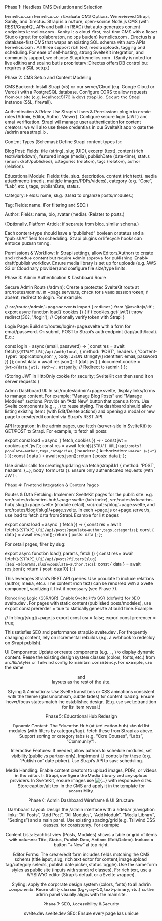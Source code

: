 Phase 1: Headless CMS Evaluation and Selection

kernelics.com
kernelics.com
 Evaluate CMS Options: We reviewed Strapi, Sanity, and Directus. Strapi is a mature, open-source Node.js CMS (with REST/GraphQL APIs and built-in RBAC) that auto-generates content endpoints
kernelics.com
. Sanity is a cloud-first, real-time CMS with a React Studio (great for collaboration, no ops burden)
kernelics.com
. Directus is a database-first CMS that wraps an existing SQL schema with auto APIs
kernelics.com
. All three support rich text, media uploads, tagging and scheduling. For ease of self-hosting, strong SvelteKit integration, and community support, we choose Strapi
kernelics.com
. (Sanity is noted for live editing and scaling but is proprietary; Directus offers DB control but requires a SQL setup.)

Phase 2: CMS Setup and Content Modeling

CMS Backend: Install Strapi (v5) on our server/Cloud (e.g. Google Cloud or Vercel) with a PostgreSQL database. Configure CORS to allow requests from our site (e.g. localhost:5173 in dev)
strapi.io
. Secure the Strapi instance (SSL, firewall).

Authentication & Roles: Use Strapi’s Users & Permissions plugin to create roles (Admin, Editor, Author, Viewer). Configure secure login (JWT) and email verification. Strapi will manage user authentication for content creators; we will also use these credentials in our SvelteKit app to gate the /admin area
strapi.io
.

Content Types (Schemas): Define Strapi content-types for:

Blog Post: Fields: title (string), slug (UID), excerpt (text), content (rich text/Markdown), featured image (media), publishDate (date-time), status (enum: draft/published), categories (relation), tags (relation), author (relation).

Educational Module: Fields: title, slug, description, content (rich text), media attachments (media, multiple images/PDFs/videos), category (e.g. “Core”, “Lab”, etc.), tags, publishDate, status.

Category: Fields: name, slug. (Used to organize posts/modules.)

Tag: Fields: name. (For filtering and SEO.)

Author: Fields: name, bio, avatar (media). (Relates to posts.)

(Optionally, Platform Article: if separate from blog, similar schema.)

Each content-type should have a “published” boolean or status and a “publishAt” field for scheduling. Strapi plugins or lifecycle hooks can enforce publish timing.

Permissions & Workflow: In Strapi settings, allow Editors/Authors to create and schedule content but require Admin approval for publishing. Enable draft/publish workflow. Ensure media library is set up for uploads (e.g. AWS S3 or Cloudinary provider) and configure file size/type limits.

Phase 3: Admin Authentication & Dashboard Route

Secure Admin Route (/admin): Create a protected SvelteKit route at src/routes/admin/. In +page.server.ts, check for a valid session token; if absent, redirect to /login. For example:

// src/routes/admin/+page.server.ts
import { redirect } from '@sveltejs/kit';
export async function load({ cookies }) {
  if (!cookies.get('jwt')) throw redirect(302, '/login');
  // Optionally verify token with Strapi
}


Login Page: Build src/routes/login/+page.svelte with a form for email/password. On submit, POST to Strapi’s auth endpoint (/api/auth/local). E.g.:

const login = async (email, password) => {
  const res = await fetch(`${STRAPI_URL}/api/auth/local`, {
    method: 'POST',
    headers: { 'Content-Type': 'application/json' },
    body: JSON.stringify({ identifier: email, password })
  });
  const data = await res.json();
  if (data.jwt) {
    document.cookie = `jwt=${data.jwt}; Path=/; HttpOnly`;
    // Redirect to /admin
  }
};


(Storing JWT in HttpOnly cookie for security; SvelteKit can then send it on server requests.)

Admin Dashboard UI: In src/routes/admin/+page.svelte, display links/forms to manage content. For example: “Manage Blog Posts” and “Manage Modules” sections. Provide an “Add New” button that opens a form. Use Svelte components (e.g. <AdminNav>, <ContentList>, <ContentForm>) to reuse styling. The dashboard should allow listing existing items (with Edit/Delete actions) and opening a modal or new page to create/edit content via Strapi’s REST API.

API Integration: In the admin pages, use fetch (server-side in SvelteKit) to GET/POST to Strapi. For example, to fetch all posts:

export const load = async ({ fetch, cookies }) => {
  const jwt = cookies.get('jwt');
  const res = await fetch(`${STRAPI_URL}/api/posts?populate=author,tags,categories`, {
    headers: { Authorization: `Bearer ${jwt}` }
  });
  const { data } = await res.json();
  return { posts: data };
};


Use similar calls for creating/updating via fetch(strapiUrl, { method: 'POST', headers: {...}, body: formData }). Ensure only authenticated requests (with JWT).

Phase 4: Frontend Integration & Content Pages

Routes & Data Fetching: Implement SvelteKit pages for the public site: e.g. src/routes/education-hub/+page.svelte (hub index), src/routes/education-hub/[slug]/+page.svelte (module detail), src/routes/blog/+page.svelte, and src/routes/blog/[slug]/+page.svelte. In each +page.js or +page.server.ts, use load to fetch data from Strapi. Example for list pages:

export const load = async ({ fetch }) => {
  const res = await fetch(`${STRAPI_URL}/api/posts?populate=author,tags,categories`);
  const { data } = await res.json();
  return { posts: data };
};


For detail pages, filter by slug:

export async function load({ params, fetch }) {
  const res = await fetch(`${STRAPI_URL}/api/posts?filters[slug][$eq]=${params.slug}&populate=author,tags`);
  const { data } = await res.json();
  return { post: data[0] };
}


This leverages Strapi’s REST API queries. Use populate to include relations (author, media, etc.). The content (rich text) can be rendered with a Svelte component, sanitizing it first if necessary (see Phase 7).

Rendering Logic (SSR/ISR): Enable SvelteKit’s SSR (default) for SEO
svelte.dev
. For pages with static content (published posts/modules), use export const prerender = true to statically generate at build time. Example:

// In blog/[slug]/+page.js
export const csr = false;
export const prerender = true;


This satisfies SEO and performance
strapi.io
svelte.dev
. For frequently changing content, rely on incremental rebuilds (e.g. a webhook to redeploy on Strapi publish).

UI Components: Update or create components (e.g. <PostCard>, <ModuleCard>, <HeroBanner>) to display dynamic content. Reuse the existing design system classes (colors, fonts, etc.) from src/lib/styles or Tailwind config to maintain consistency. For example, use the same <Header> and <Footer> layouts as the rest of the site.

Styling & Animations: Use Svelte transitions or CSS animations consistent with the theme (glassmorphism, subtle fades) for content loading. Ensure hover/focus states match the established design. (E.g. use svelte:transition for list item reveal.)

Phase 5: Educational Hub Redesign

Dynamic Content: The Education Hub (at /education-hub) should list modules (with filters by category/tag). Fetch these from Strapi as above. Support sorting or category tabs (e.g. “Core Courses”, “Labs”, “Community”).

Interactive Features: If needed, allow authors to schedule modules, set visibility (public vs partner-only). Implement UI controls for these (e.g. “Publish on” date picker). Use Strapi’s API to save scheduling.

Media Handling: Enable content creators to upload images, PDFs, or videos in the editor. In Strapi, configure the Media Library and any upload providers. In SvelteKit, ensure images use <img alt={...} src={...}> with responsive sizes. Store caption/alt text in the CMS and apply it in the template for accessibility.

Phase 6: Admin Dashboard Wireframe & UI Structure

Dashboard Layout: Design the /admin interface with a sidebar (navigation links: “All Posts”, “Add Post”, “All Modules”, “Add Module”, “Media Library”, “Settings”) and a main panel. Use existing spacing/grid (e.g. Tailwind CSS classes) for consistency. For example:

<div class="flex h-full">
  <nav class="w-64 bg-white shadow-lg">
    <!-- links -->
  </nav>
  <main class="flex-1 p-6 overflow-auto">
    <!-- dynamic content (lists/forms) -->
  </main>
</div>


Content Lists: Each list view (Posts, Modules) shows a table or grid of items with columns: Title, Status, Publish Date, Actions (Edit/Delete). Include a button “+ New” at top right.

Editor Forms: The create/edit form includes fields matching the CMS schema (title input, slug, rich text editor for content, image upload, tag/category selects, publish date picker, status toggle). Use the same form styles as public site (inputs with standard classes). For rich text, use a WYSIWYG editor (Strapi’s default or a Svelte wrapper).

Styling: Apply the corporate design system (colors, fonts) to all admin components. Reuse utility classes (bg-gray-50, text-primary, etc.) so the admin panel visually aligns with the main site.

Phase 7: SEO, Accessibility & Security

svelte.dev
svelte.dev
 SEO: Ensure every page has unique <title> and <meta name="description"> based on content (fetch and inject via <svelte:head>). Use SvelteKit’s SSR to render content for crawlers
svelte.dev
. Generate a dynamic sitemap.xml endpoint (e.g. src/routes/sitemap.xml/+server.js) that lists all blog and module URLs
svelte.dev
.

Accessibility: Follow WCAG 2.2 guidelines (as company policy). Every image must have descriptive alt text from the CMS. Use semantic HTML (e.g. headings in order, <button> for actions). Ensure keyboard navigation works (e.g. focus states visible). Use ARIA roles if needed (e.g. role="dialog" for modals). The design system already targets accessibility, so reuse its components (e.g. color contrast).

wisp.blog
 User Content Safety: Sanitize all HTML/content from the CMS before injecting it into the page to prevent XSS
wisp.blog
. For example, use a library like sanitize-html on the server:

import sanitizeHtml from 'sanitize-html';
const clean = sanitizeHtml(post.content, { allowedTags: [...], allowedAttributes: {...} });


Only allow safe tags (e.g. <p>,<h1>,<a>,<ul>,<li>, etc.). Strapi’s rich text can be sanitized in load() or a helper before rendering with {@html}. Implement a Content Security Policy (CSP) header in hooks.server.js to restrict scripts and frames
dev.to
.

Animations & Performance: Use SvelteKit’s automatic code-splitting and image optimization. Mark interactive scripts to defer when possible. Limit animations to CSS transforms (no layout thrashing). Test Core Web Vitals and adjust (e.g. lazy-load below-the-fold images).

Phase 8: File Structure & CI/CD

Project Structure: Create new directories/components under src/lib (e.g. components/Admin*, utils/api.js). In src/routes, add admin/, login/, blog/, and education-hub/ folders as above. Update the main +layout.svelte to include the <slot /> and shared header/footer. Optionally create src/routes/(protected)/+layout.ts to handle auth redirection.

Styling Config: Ensure Tailwind or CSS variables include any new styles from the design system (check tailwind.config.js and src/lib/styles.css). Import any new fonts or icons needed.

Deployment: Add environment variables (STRAPI_URL, JWT secrets) to the deployment pipeline. Set up two deployments: one for Strapi (Docker or Node process) and one for the SvelteKit site (Vercel/Cloudflare). On Strapi content publish, trigger a rebuild of the site (webhook integration). Implement a CI step to run linting, build and test before deploy.
